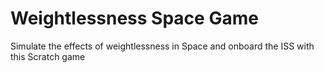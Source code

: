 # Weightlessness Space Game
Simulate the effects of weightlessness in Space and onboard the ISS with this Scratch game
